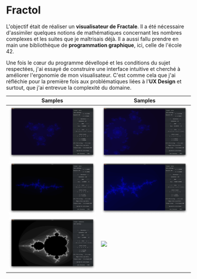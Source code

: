 # Fractol

L'objectif était de réaliser un **visualisateur de Fractale**. Il a été nécessaire d'assimiler quelques notions de mathématiques concernant les nombres complexes et les suites que je maîtrisais déjà. Il a aussi fallu prendre en main une bibliothèque de **programmation graphique**, ici, celle de l'école 42.

Une fois le cœur du programme dévellopé et les conditions du sujet respectées, j'ai essayé de construire une interface intuitive et cherché à améliorer l'ergonomie de mon visualisateur. C'est comme cela que j'ai réfléchie pour la première fois aux problématiques liées à l'**UX Design** et surtout, que j'ai entrevue la complexité du domaine.

 Samples | Samples
-------------------------|-------------------------
![](meds/pic1.png)  |  ![](meds/pic2.png)
![](meds/pic4.png)  |  ![](meds/pic5.png)
![](meds/pic3.png)  | ![](meds/dezoom.gif) 

